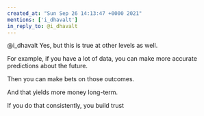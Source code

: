 ```yaml
---
created_at: "Sun Sep 26 14:13:47 +0000 2021"
mentions: ['i_dhavalt']
in_reply_to: @i_dhavalt
---
```


@i_dhavalt Yes, but this is true at other levels as well. 

For example, if you have a lot of data, you can make more accurate predictions about the future.

Then you can make bets on those outcomes.

And that yields more money long-term.

If you do that consistently,  you build trust